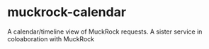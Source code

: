 # muckrock-calendar
A calendar/timeline view of MuckRock requests. A sister service in coloaboration with MuckRock

